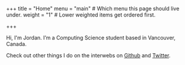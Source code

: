 +++
title = "Home"
menu = "main" # Which menu this page should live under.
weight = "1" # Lower weighted items get ordered first.

+++

Hi, I'm Jordan. I’m a Computing Science student based in Vancouver, Canada.

Check out other things I do on the interwebs on [Github](https://github.com/onethirdzero) and [Twitter](https://twitter.com/onethirdzero).

